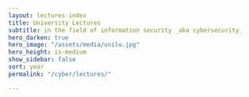 ```yaml
---
layout: lectures-index
title: University Lectures
subtitle: in the field of information security _aka cybersecurity_
hero_darken: true
hero_image: "/assets/media/unilu.jpg"
hero_height: is-medium
show_sidebar: false
sort: year
permalink: "/cyber/lectures/"

---
```

